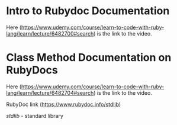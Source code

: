 # Intro to Rubydoc Documentation
Here (https://www.udemy.com/course/learn-to-code-with-ruby-lang/learn/lecture/6482700#search) is the link to the video.

# Class Method Documentation on RubyDocs
Here (https://www.udemy.com/course/learn-to-code-with-ruby-lang/learn/lecture/6482704#search) is the link to the video.

RubyDoc link (https://www.rubydoc.info/stdlib)

_stdlib_ - standard library
